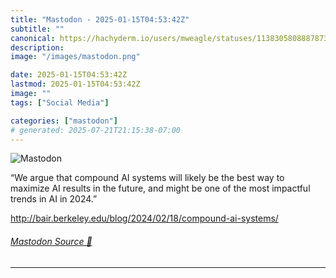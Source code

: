 ```yaml
---
title: "Mastodon - 2025-01-15T04:53:42Z"
subtitle: ""
canonical: https://hachyderm.io/users/mweagle/statuses/113830580888787322
description:
image: "/images/mastodon.png"

date: 2025-01-15T04:53:42Z
lastmod: 2025-01-15T04:53:42Z
image: ""
tags: ["Social Media"]

categories: ["mastodon"]
# generated: 2025-07-21T21:15:38-07:00
---
```

![Mastodon](/images/mastodon.png)

<p>“We argue that compound AI systems will likely be the best way to maximize AI results in the future, and might be one of the most impactful trends in AI in 2024.”</p><p><a href="http://bair.berkeley.edu/blog/2024/02/18/compound-ai-systems/" target="_blank" rel="nofollow noopener noreferrer" translate="no"><span class="invisible">http://</span><span class="ellipsis">bair.berkeley.edu/blog/2024/02</span><span class="invisible">/18/compound-ai-systems/</span></a></p>


###### [Mastodon Source 🐘](https://hachyderm.io/@mweagle/113830580888787322)

___
